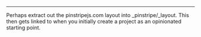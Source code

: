 
---

Perhaps extract out the pinstripejs.com layout into _pinstripe/_layout. This then gets linked to when you initially create a project as an opinionated starting point.


